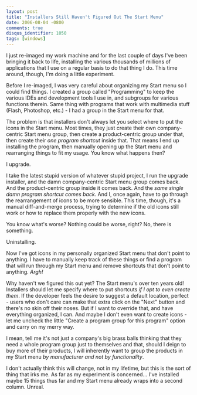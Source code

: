 ```yaml
---
layout: post
title: "Installers Still Haven't Figured Out The Start Menu"
date: 2006-08-04 -0800
comments: true
disqus_identifier: 1050
tags: [windows]
---
```

I just re-imaged my work machine and for the last couple of days I've
been bringing it back to life, installing the various thousands of
millions of applications that I use on a regular basis to do that thing
I do. This time around, though, I'm doing a little experiment.

 Before I re-imaged, I was very careful about organizing my Start menu
so I could find things. I created a group called "Programming" to keep
the various IDEs and development tools I use in, and subgroups for
various functions therein. Same thing with programs that work with
multimedia stuff (Flash, Photoshop, etc.) - I had a group in the Start
menu for that.

 The problem is that installers don't always let you select where to put
the icons in the Start menu. Most times, they just create their own
company-centric Start menu group, then create a product-centric group
under that, then create their *one program shortcut* inside that. That
means I end up installing the program, then manually opening up the
Start menu and rearranging things to fit my usage. You know what happens
then?

 I upgrade.

 I take the latest stupid version of whatever stupid project, I run the
upgrade installer, and the damn company-centric Start menu group comes
back. And the product-centric group inside it comes back. And the *same
single damn program shortcut comes back*. And I, once again, have to go
through the rearrangement of icons to be more sensible. This time,
though, it's a manual diff-and-merge process, trying to determine if the
old icons still work or how to replace them properly with the new
icons.

 You know what's worse? Nothing could be worse, right? No, there is
something.

 Uninstalling.

 Now I've got icons in my personally organized Start menu that don't
point to anything. I have to manually keep track of these things or find
a program that will run through my Start menu and remove shortcuts that
don't point to anything. *Argh!*

 Why haven't we figured this out yet? The Start menu's over ten years
old! Installers should let me specify where to put shortcuts *if I opt
to even create them*. If the developer feels the desire to suggest a
default location, perfect - users who don't care can make that extra
click on the "Next" button and there's no skin off their noses. But if I
want to override that, and have everything organized, I can. And maybe I
don't even want to create icons - let me uncheck the little "Create a
program group for this program" option and carry on my merry way.

 I mean, tell me it's not just a company's big brass balls thinking that
they need a whole program group just to themselves and that, should I
deign to buy more of their products, I will inherently want to group the
products in my Start menu *by manufacturer and not by functionality*.

 I don't actually think this will change, not in my lifetime, but this
is the sort of thing that irks me. As far as my experiment is
concerned... I've installed maybe 15 things thus far and my Start menu
already wraps into a second column. Unreal.
